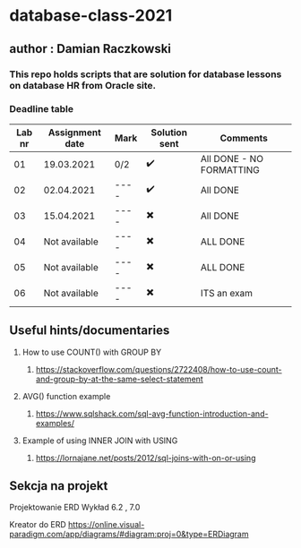 # database-class-2021
## author : Damian Raczkowski
### This repo holds scripts that are solution for database lessons on database HR from Oracle site.
### Deadline table
|Lab nr| Assignment date  | Mark | Solution sent | Comments |
| ---- | ---------------  | ---- | ------------- | -------- |
|  01  | 19.03.2021 | 0/2 | ✔️ | All DONE - NO FORMATTING |
|  02  | 02.04.2021 | ---- | ✔️ |All DONE  |
|  03  | 15.04.2021 | ---- |✖️ |All DONE|
|  04  | Not available | ---- |✖️ |ALL DONE|
|  05  | Not available | ---- | ✖️|ALL DONE|
|  06  | Not available | ---- | ✖️|ITS an exam|
## Useful hints/documentaries

1. How to use COUNT() with GROUP BY
     1. https://stackoverflow.com/questions/2722408/how-to-use-count-and-group-by-at-the-same-select-statement

2. AVG() function example
     1. https://www.sqlshack.com/sql-avg-function-introduction-and-examples/    
3. Example of using INNER JOIN with USING
     1. https://lornajane.net/posts/2012/sql-joins-with-on-or-using
## Sekcja na projekt
Projektowanie ERD
Wykład 6.2 , 7.0

Kreator do ERD 
https://online.visual-paradigm.com/app/diagrams/#diagram:proj=0&type=ERDiagram
